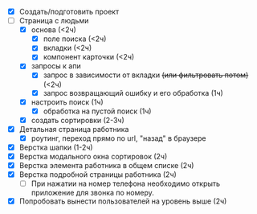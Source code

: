 - [x] Создать/подготовить проект
- [ ] Страница с людьми  
  - [x] основа (<2ч)
    - [x] поле поиска (<2ч)
    - [x] вкладки (<2ч)
    - [x] компонент карточки (<2ч)
  - [x] запросы к апи
    - [x] запрос в зависимости от вкладки ~~(или фильтровать потом)~~ (<2ч)
    - [x] запрос возвращающий ошибку и его обработка (1ч)
  - [x] настроить поиск (1ч)
    - [x] обработка на пустой поиск (1ч)
  - [x] создать сортировки (2-3ч)
- [x] Детальная страница работника
    - [x] роутинг, переход прямо по url, "назад" в браузере

- [x] Верстка шапки (1-2ч)
- [x] Верстка модального окна сортировок (2ч)
- [x] Верстка элемента работника в общем списке (2ч)
- [x] Верстка подробной страницы работника (2ч)
    - [ ] При нажатии на номер телефона необходимо открыть приложение для звонка по номеру.
- [x] Попробовать вынести пользователей на уровень выше (2ч)